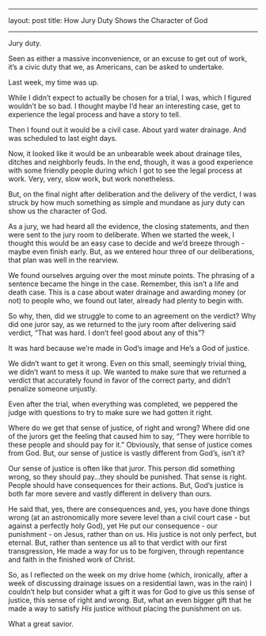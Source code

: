 - - - -
layout: post
title: How Jury Duty Shows the Character of God
- - - -

Jury duty. 

Seen as either a massive inconvenience, or an excuse to get out of work, it’s a civic duty that we, as Americans, can be asked to undertake. 

Last week, my time was up.

While I didn’t expect to actually be chosen for a trial, I was, which I figured wouldn’t be so bad. I thought maybe I’d hear an interesting case, get to experience the legal process and have a story to tell. 

Then I found out it would be a civil case. 
About yard water drainage. 
And was scheduled to last eight days.

Now, it looked like it would be an unbearable week about drainage tiles, ditches and neighborly feuds. In the end, though, it was a good experience with some friendly people during which I got to see the legal process at work. Very, very, slow work, but work nonetheless.

But, on the final night after deliberation and the delivery of the verdict, I was struck by how much something as simple and mundane as jury duty can show us the character of God.

As a jury, we had heard all the evidence, the closing statements, and then were sent to the jury room to deliberate. When we started the week, I thought  this would be an easy case to decide and we’d breeze through - maybe even finish early. But, as we entered hour three of our deliberations, that plan was well in the rearview.

We found ourselves arguing over the most minute points. The phrasing of a sentence became the hinge in the case. Remember, this isn’t a life and death case. This is a case about water drainage and awarding money (or not) to people who, we found out later, already had plenty to begin with. 

So why, then, did we struggle to come to an agreement on the verdict? Why did one juror say, as we returned to the jury room after delivering said verdict, “That was hard. I don’t feel good about any of this”?

It was hard because we’re made in God’s image and He’s a God of justice. 

We didn’t want to get it wrong. Even on this small, seemingly trivial thing, we didn’t want to mess it up. We wanted to make sure that we returned a verdict that accurately found in favor of the correct party, and didn’t penalize someone unjustly. 

Even after the trial, when everything was completed, we peppered the judge with questions to try to make sure we had gotten it right.

Where do we get that sense of justice, of right and wrong? Where did one of the jurors get the feeling that caused him to say, “They were horrible to these people and should pay for it.” Obviously, that sense of justice comes from God. But, our sense of justice is vastly different from God’s, isn’t it?

Our sense of justice is often like that juror. This person did something wrong, so they should pay…they should be punished. That sense is right. People should have consequences for their actions. But, God’s justice is both far more severe and vastly different in delivery than ours. 

He said that, yes, there are consequences and, yes, you have done things wrong (at an astronomically more severe level than a civil court case - but against a perfectly holy God), yet He put our consequence - our punishment - on Jesus, rather than on us. His justice is not only perfect, but eternal. But, rather than sentence us all to that verdict with our first transgression, He made a way for us to be forgiven, through repentance and faith in the finished work of Christ.

So, as I reflected on the week on my drive home (which, ironically, after a week of discussing drainage issues on a residential lawn, was in the rain) I couldn’t help but consider what a gift it was for God to give us this sense of justice, this sense of right and wrong. But, what an even bigger gift that he made a way to satisfy *His* justice without placing the punishment on us. 

What a great savior.
